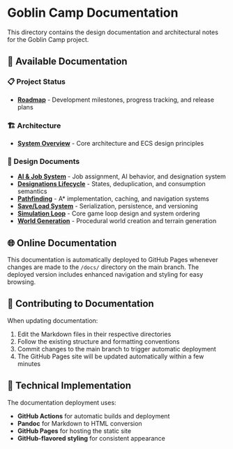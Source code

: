 # Goblin Camp Documentation

This directory contains the design documentation and architectural notes for the Goblin Camp project.

## 📖 Available Documentation

### 📋 Project Status

- **[Roadmap](roadmap.md)** - Development milestones, progress tracking, and release plans

### 🏗️ Architecture

- **[System Overview](architecture/01_overview.md)** - Core architecture and ECS design principles

### 🎨 Design Documents

- **[AI & Job System](design/ai_jobs.md)** - Job assignment, AI behavior, and designation system
- **[Designations Lifecycle](design/designations.md)** - States, deduplication, and consumption semantics
- **[Pathfinding](design/pathfinding.md)** - A* implementation, caching, and navigation systems
- **[Save/Load System](design/save_load.md)** - Serialization, persistence, and versioning
- **[Simulation Loop](design/sim_loop.md)** - Core game loop design and system ordering
- **[World Generation](design/worldgen.md)** - Procedural world creation and terrain generation

## 🌐 Online Documentation

This documentation is automatically deployed to GitHub Pages whenever changes are made to the `/docs/` directory on the main branch. The deployed version includes enhanced navigation and styling for easy browsing.

## 📝 Contributing to Documentation

When updating documentation:

1. Edit the Markdown files in their respective directories
2. Follow the existing structure and formatting conventions
3. Commit changes to the main branch to trigger automatic deployment
4. The GitHub Pages site will be updated automatically within a few minutes

## 🔧 Technical Implementation

The documentation deployment uses:

- **GitHub Actions** for automatic builds and deployment
- **Pandoc** for Markdown to HTML conversion
- **GitHub Pages** for hosting the static site
- **GitHub-flavored styling** for consistent appearance
